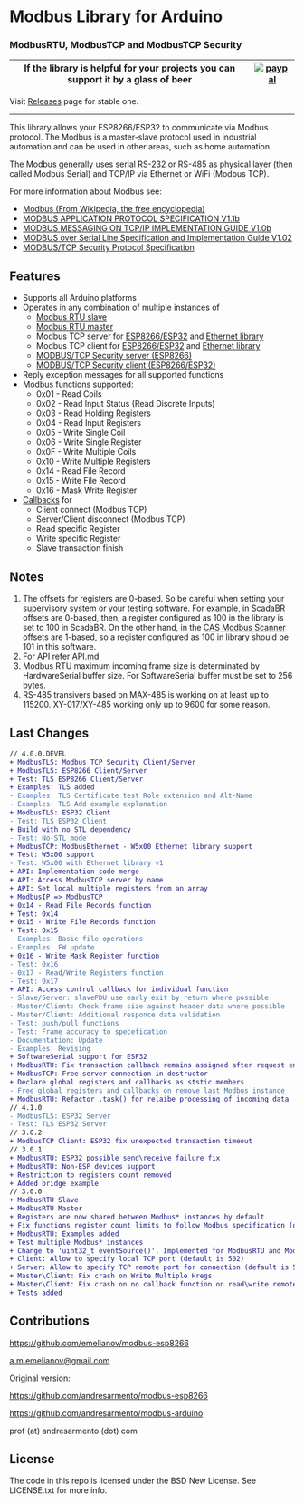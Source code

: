 # Modbus Library for Arduino
### ModbusRTU, ModbusTCP and ModbusTCP Security

|If the library is helpful for your projects you can support it by a glass of beer|[![paypal](https://www.paypalobjects.com/en_US/i/btn/btn_donate_SM.gif)](https://www.paypal.com/cgi-bin/webscr?cmd=_s-xclick&hosted_button_id=Z38SLGAKGM93S&source=url)|
|---|---|


Visit [Releases](https://github.com/emelianov/modbus-esp8266/releases) page for stable one.

---

This library allows your ESP8266/ESP32 to communicate via Modbus protocol. The Modbus is a master-slave protocol
used in industrial automation and can be used in other areas, such as home automation.

The Modbus generally uses serial RS-232 or RS-485 as physical layer (then called Modbus Serial) and TCP/IP via Ethernet or WiFi (Modbus TCP).

For more information about Modbus see:

* [Modbus (From Wikipedia, the free encyclopedia)](http://pt.wikipedia.org/wiki/Modbus)
* [MODBUS APPLICATION PROTOCOL SPECIFICATION V1.1b](http://www.modbus.org/docs/Modbus_Application_Protocol_V1_1b.pdf)
* [MODBUS MESSAGING ON TCP/IP IMPLEMENTATION GUIDE V1.0b](http://www.modbus.org/docs/Modbus_Messaging_Implementation_Guide_V1_0b.pdf)
* [MODBUS over Serial Line Specification and Implementation Guide V1.02](http://www.modbus.org/docs/Modbus_over_serial_line_V1_02.pdf)
* [MODBUS/TCP Security Protocol Specification](https://modbus.org/docs/MB-TCP-Security-v21_2018-07-24.pdf)

## Features

* Supports all Arduino platforms
* Operates in any combination of multiple instances of
  * [Modbus RTU slave](examples/RTU)
  * [Modbus RTU master](examples/RTU)
  * Modbus TCP server for [ESP8266/ESP32](examples/TCP) and [Ethernet library](examples/TCP-Ethernet)
  * Modbus TCP client for [ESP8266/ESP32](examples/TCP) and [Ethernet library](examples/TCP-Ethernet)
  * [MODBUS/TCP Security server (ESP8266)](examples/TLS)
  * [MODBUS/TCP Security client (ESP8266/ESP32)](examples/TLS)
* Reply exception messages for all supported functions
* Modbus functions supported:
  * 0x01 - Read Coils
  * 0x02 - Read Input Status (Read Discrete Inputs)
  * 0x03 - Read Holding Registers
  * 0x04 - Read Input Registers
  * 0x05 - Write Single Coil
  * 0x06 - Write Single Register
  * 0x0F - Write Multiple Coils
  * 0x10 - Write Multiple Registers
  * 0x14 - Read File Record
  * 0x15 - Write File Record
  * 0x16 - Mask Write Register
* [Callbacks](examples/callback) for
  * Client connect (Modbus TCP)
  * Server/Client disconnect (Modbus TCP)
  * Read specific Register
  * Write specific Register
  * Slave transaction finish

## Notes

1. The offsets for registers are 0-based. So be careful when setting your supervisory system or your testing software. For example, in [ScadaBR](http://www.scadabr.com.br) offsets are 0-based, then, a register configured as 100 in the library is set to 100 in ScadaBR. On the other hand, in the [CAS Modbus Scanner](http://www.chipkin.com/products/software/modbus-software/cas-modbus-scanner/) offsets are 1-based, so a register configured as 100 in library should be 101 in this software.
2. For API refer [API.md](https://github.com/emelianov/modbus-esp8266/blob/master/API.md)
3. Modbus RTU maximum incoming frame size is determinated by HardwareSerial buffer size. For SoftwareSerial buffer must be set to 256 bytes.
4. RS-485 transivers based on MAX-485 is working on at least up to 115200. XY-017/XY-485 working only up to 9600 for some reason.

## Last Changes

```diff
// 4.0.0.DEVEL
+ ModbusTLS: Modbus TCP Security Client/Server
+ ModbusTLS: ESP8266 Client/Server
+ Test: TLS ESP8266 Client/Server
+ Examples: TLS added
- Examples: TLS Certificate test Role extension and Alt-Name
- Examples: TLS Add example explanation
+ ModbusTLS: ESP32 Client
- Test: TLS ESP32 Client
+ Build with no STL dependency
- Test: No-STL mode
+ ModbusTCP: ModbusEthernet - W5x00 Ethernet library support
+ Test: W5x00 support
- Test: W5x00 with Ethernet library v1
+ API: Implementation code merge
+ API: Access ModbusTCP server by name
+ API: Set local multiple registers from an array
+ ModbusIP => ModbusTCP
+ 0x14 - Read File Records function
+ Test: 0x14
+ 0x15 - Write File Records function
+ Test: 0x15
- Examples: Basic file operations
- Examples: FW update
+ 0x16 - Write Mask Register function
- Test: 0x16
- 0x17 - Read/Write Registers function
- Test: 0x17
+ API: Access control callback for individual function
- Slave/Server: slavePDU use early exit by return where possible
- Master/Client: Check frame size against header data where possible
- Master/Client: Additional responce data validation
- Test: push/pull functions
- Test: Frame accuracy to specefication
- Documentation: Update
- Examples: Revising
+ SoftwareSerial support for ESP32
+ ModbusRTU: Fix transaction callback remains assigned after request end
+ ModbusTCP: Free server connection in destructor
+ Declare global registers and callbacks as ststic members
- Free global registers and callbacks on remove last Modbus instance
+ ModbusRTU: Refactor .task() for relaibe processing of incoming data
// 4.1.0
- ModbusTLS: ESP32 Server
- Test: TLS ESP32 Server
// 3.0.2
+ ModbusTCP Client: ESP32 fix unexpected transaction timeout
// 3.0.1
+ ModbusRTU: ESP32 possible send\receive failure fix
+ ModbusRTU: Non-ESP devices support
+ Restriction to registers count removed
+ Added bridge example
// 3.0.0
+ ModbusRTU Slave
+ ModbusRTU Master
+ Registers are now shared between Modbus* instances by default
+ Fix functions register count limits to follow Modbus specification (or RX buffer limitations)
+ ModbusRTU: Examples added
+ Test multiple Modbus* instances
+ Change to 'uint32_t eventSource()'. Implemented for ModbusRTU and ModbusIP both
+ Client: Allow to specify local TCP port (default is 502)
+ Server: Allow to specify TCP remote port for connection (default is 502)
+ Master\Client: Fix crash on Write Multiple Hregs
+ Master\Client: Fix crash on no callback function on read\write remote
+ Tests added
```

## Contributions

https://github.com/emelianov/modbus-esp8266

a.m.emelianov@gmail.com

Original version:

https://github.com/andresarmento/modbus-esp8266

https://github.com/andresarmento/modbus-arduino

prof (at) andresarmento (dot) com

## License

The code in this repo is licensed under the BSD New License. See LICENSE.txt for more info.
